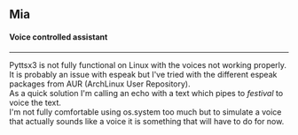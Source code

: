 ## Mia

#### Voice controlled assistant

---

Pyttsx3 is not fully functional on Linux with the voices not working properly.  
It is probably an issue with espeak but I've tried with the different espeak packages from AUR (ArchLinux User Repository).  
As a quick solution I'm calling an echo with a text which pipes to *festival* to voice the text.  
I'm not fully comfortable using os.system too much but to simulate a voice that actually sounds like a voice it is something that will have to do for now.  
  
